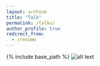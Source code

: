 ```yaml
---
layout: archive
title: "Talk"
permalink: /talks/
author_profile: true
redirect_from:
  - /resume
---
```


{% include base_path %}
![alt text](http://yajieguan.github.io/images/yajieguan.jpg)